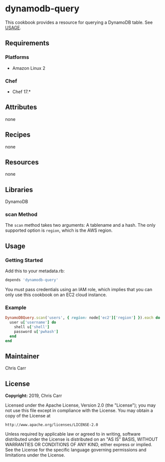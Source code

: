 # dynamodb-query

This cookbook provides a resource for querying a DynamoDB table. See [USAGE](#usage).

## Requirements

### Platforms

- Amazon Linux 2

### Chef

- Chef 17.*

## Attributes

none

## Recipes

none

## Resources

none

## Libraries

DynamoDB

### scan Method

The `scan` method takes two arguments: A tablename and a hash. The only supported option is `region`, which is the AWS region.

## Usage

### Getting Started

Add this to your metadata.rb:

```ruby
depends 'dynamodb-query'
```

You must pass credentials using an IAM role, which implies that you can only use this cookbook on an EC2 cloud instance.

### Example

```ruby
DynamoDBQuery.scan('users', { region: node['ec2']['region'] }).each do |u|
  user u['username'] do
    shell u['shell']
    password u['pwhash']
  end
end
```

## Maintainer

Chris Carr

## License

**Copyright:** 2019, Chris Carr

Licensed under the Apache License, Version 2.0 (the "License");
you may not use this file except in compliance with the License.
You may obtain a copy of the License at

    http://www.apache.org/licenses/LICENSE-2.0

Unless required by applicable law or agreed to in writing, software
distributed under the License is distributed on an "AS IS" BASIS,
WITHOUT WARRANTIES OR CONDITIONS OF ANY KIND, either express or implied.
See the License for the specific language governing permissions and
limitations under the License.